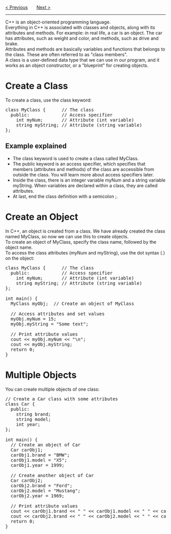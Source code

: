 <a href="/Classes/OOP.md">&lt; Previous</a>
&nbsp;&nbsp;&nbsp;&nbsp;&nbsp;
<a href="/Classes/Methods.md">Next &gt;</a>
<hr>
C++ is an object-oriented programming language.
<br>
Everything in C++ is associated with classes and objects, along with its attributes and methods. For example: in real life, a car is an object. The car has attributes, such as weight and color, and methods, such as drive and brake.
<br>
Attributes and methods are basically variables and functions that belongs to the class. These are often referred to as "class members".
<br>
A class is a user-defined data type that we can use in our program, and it works as an object constructor, or a "blueprint" for creating objects.
<h1>Create a Class</h1>
To create a class, use the class keyword:
<pre>
class MyClass {      // The class
  public:            // Access specifier
    int myNum;       // Attribute (int variable)
    string myString; // Attribute (string variable)
};
</pre>
<h2>Example explained</h2>
<ul>
  <li>The class keyword is used to create a class called MyClass.</li>
  <li>The public keyword is an access specifier, which specifies that members (attributes and methods) of the class are accessible from outside the class. You will learn more about access specifiers later.</li>
  <li>Inside the class, there is an integer variable myNum and a string variable myString. When variables are declared within a class, they are called attributes.</li>
  <li>At last, end the class definition with a semicolon ;.</li>
</ul>
<h1>Create an Object</h1>
In C++, an object is created from a class. We have already created the class named MyClass, so now we can use this to create objects.
<br>
To create an object of MyClass, specify the class name, followed by the object name.
<br>
To access the class attributes (myNum and myString), use the dot syntax (.) on the object:
<pre>
class MyClass {      // The class
  public:            // Access specifier
    int myNum;       // Attribute (int variable)
    string myString; // Attribute (string variable)
};<br>
int main() {
  MyClass myObj;  // Create an object of MyClass<br>
  // Access attributes and set values
  myObj.myNum = 15; 
  myObj.myString = "Some text";<br>
  // Print attribute values
  cout &lt;&lt; myObj.myNum &lt;&lt; "\n";
  cout &lt;&lt; myObj.myString;
  return 0;
}
</pre>
<h1>Multiple Objects</h1>
You can create multiple objects of one class:
<pre>
// Create a Car class with some attributes
class Car {
  public:
    string brand;   
    string model;
    int year;
};<br>
int main() {
  // Create an object of Car
  Car carObj1;
  carObj1.brand = "BMW";
  carObj1.model = "X5";
  carObj1.year = 1999;<br>
  // Create another object of Car
  Car carObj2;
  carObj2.brand = "Ford";
  carObj2.model = "Mustang";
  carObj2.year = 1969;<br>
  // Print attribute values
  cout &lt;&lt; carObj1.brand &lt;&lt; " " &lt;&lt; carObj1.model &lt;&lt; " " &lt;&lt; carObj1.year &lt;&lt; "\n";
  cout &lt;&lt; carObj2.brand &lt;&lt; " " &lt;&lt; carObj2.model &lt;&lt; " " &lt;&lt; carObj2.year &lt;&lt; "\n";
  return 0;
}
